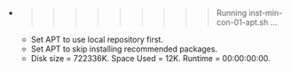 * >>>>>>>>> Running inst-min-con-01-apt.sh ...
  * Set APT to use local repository first.
  * Set APT to skip installing recommended packages.
  * Disk size = 722336K. Space Used = 12K. Runtime = 00:00:00:00.
